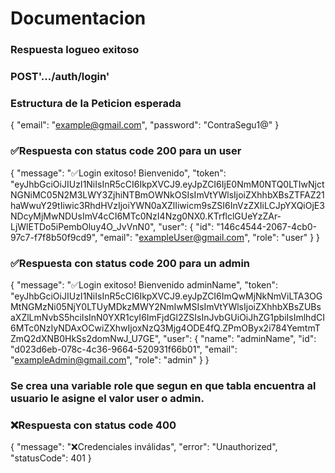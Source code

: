 # Documentacion

### Respuesta logueo exitoso
### POST'.../auth/login'

### Estructura de la Peticion esperada

{
	"email": "example@gmail.com",
	"password": "ContraSegu1@"
}

### ✅Respuesta con status code 200 para un user

{
	"message": "✅Login exitoso! Bienvenido",
	"token": "eyJhbGciOiJIUzI1NiIsInR5cCI6IkpXVCJ9.eyJpZCI6IjE0NmM0NTQ0LTIwNjctNGNiMC05N2M3LWY3ZjhiNTBmOWNkOSIsImVtYWlsIjoiZXhhbXBsZTFAZ21haWwuY29tIiwic3RhdHVzIjoiYWN0aXZlIiwicm9sZSI6InVzZXIiLCJpYXQiOjE3NDcyMjMwNDUsImV4cCI6MTc0NzI4Nzg0NX0.KTrflclGUeYzZAr-LjWlETDo5iPembOluy4O_JvVnN0",
	"user": {
		"id": "146c4544-2067-4cb0-97c7-f7f8b50f9cd9",
		"email": "exampleUser@gmail.com",
		"role": "user"
	}
}

### ✅Respuesta con status code 200 para un admin

{
	"message": "✅Login exitoso! Bienvenido adminName",
	"token": "eyJhbGciOiJIUzI1NiIsInR5cCI6IkpXVCJ9.eyJpZCI6ImQwMjNkNmViLTA3OGMtNGMzNi05NjY0LTUyMDkzMWY2NmIwMSIsImVtYWlsIjoiZXhhbXBsZUBsaXZlLmNvbS5hciIsInN0YXR1cyI6ImFjdGl2ZSIsInJvbGUiOiJhZG1pbiIsImlhdCI6MTc0NzIyNDAxOCwiZXhwIjoxNzQ3Mjg4ODE4fQ.ZPmOByx2i784YemtmTZmQ2dXNB0HkSs2domNwJ_U7GE",
	"user": {
		"name": "adminName",
		"id": "d023d6eb-078c-4c36-9664-520931f66b01",
		"email": "exampleAdmin@gmail.com",
		"role": "admin"
	}
}

### Se crea una variable role que segun en que tabla encuentra al usuario le asigne el valor user o admin.

### ❌Respuesta con status code 400

{
	"message": "❌Credenciales inválidas",
	"error": "Unauthorized",
	"statusCode": 401
}
